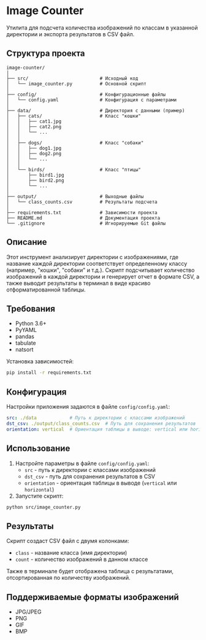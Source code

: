 # Image Counter

Утилита для подсчета количества изображений по классам в указанной директории и экспорта результатов в CSV файл.

## Структура проекта

```
image-counter/
│
├── src/                          # Исходный код
│   └── image_counter.py          # Основной скрипт
│
├── config/                       # Конфигурационные файлы
│   └── config.yaml               # Конфигурация с параметрами
│
├── data/                         # Директория с данными (пример)
│   ├── cats/                     # Класс "кошки"
│   │   ├── cat1.jpg
│   │   ├── cat2.png
│   │   └── ...
│   │
│   ├── dogs/                     # Класс "собаки"
│   │   ├── dog1.jpg
│   │   ├── dog2.png
│   │   └── ...
│   │
│   └── birds/                    # Класс "птицы"
│       ├── bird1.jpg
│       ├── bird2.png
│       └── ...
│
├── output/                       # Выходные файлы
│   └── class_counts.csv          # Результаты подсчета
│
├── requirements.txt              # Зависимости проекта
├── README.md                     # Документация проекта
└── .gitignore                    # Игнорируемые Git файлы
```

## Описание

Этот инструмент анализирует директории с изображениями, где название каждой директории соответствует определенному классу (например, "кошки", "собаки" и т.д.). Скрипт подсчитывает количество изображений в каждой директории и генерирует отчет в формате CSV, а также выводит результаты в терминал в виде красиво отформатированной таблицы.

## Требования

- Python 3.6+
- PyYAML
- pandas
- tabulate
- natsort

Установка зависимостей:

```bash
pip install -r requirements.txt
```

## Конфигурация

Настройки приложения задаются в файле `config/config.yaml`:

```yaml
src: ./data            # Путь к директории с классами изображений
dst_csv: ./output/class_counts.csv  # Путь для сохранения результатов
orientation: vertical  # Ориентация таблицы в выводе: vertical или horizontal
```

## Использование

1. Настройте параметры в файле `config/config.yaml`:
   - `src` - путь к директории с классами изображений
   - `dst_csv` - путь для сохранения результатов в CSV
   - `orientation` - ориентация таблицы в выводе (`vertical` или `horizontal`)
2. Запустите скрипт:

```bash
python src/image_counter.py
```

## Результаты

Скрипт создаст CSV файл с двумя колонками:
- `class` - название класса (имя директории)
- `count` - количество изображений в данном классе

Также в терминале будет отображена таблица с результатами, отсортированная по количеству изображений.

## Поддерживаемые форматы изображений

- JPG/JPEG
- PNG
- GIF
- BMP